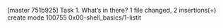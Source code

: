 [master 751b925] Task 1. What’s in there?
 1 file changed, 2 insertions(+)
 create mode 100755 0x00-shell_basics/1-listit
